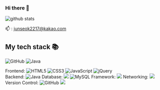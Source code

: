 ### Hi there 👋

![github stats](https://github-readme-stats.vercel.app/api?username=HanJunSeok-HJS&show_icons=true&theme=merko) <br>

📫 : junseok2217@kakao.com <br>

<h2> My tech stack 📚 </h2>



![GitHub](https://img.shields.io/badge/-GitHub-000000?style=for-the-badge&logo=github&logoColor=ffffff)
![Java](https://img.shields.io/badge/-Java-F05032?style=for-the-badge&logo=Oracle&logoColor=ffffff)


Frontend: ![HTML5](https://img.shields.io/badge/-HTML5-F05032?style=for-the-badge&logo=html5&logoColor=ffffff)
![CSS3](https://img.shields.io/badge/-CSS3-007ACC?style=for-the-badge&logo=css3)
![JavaScript](https://img.shields.io/badge/-JavaScript-%23F7DF1C?style=for-the-badge&logo=javascript&logoColor=000000&labelColor=%23F7DF1C&color=%23FFCE5A)
![jQuery](https://img.shields.io/badge/-jQuery-0769AD?style=for-the-badge&logo=jQuery) <br>
Backend: ![Java](https://img.shields.io/badge/-Java-F05032?style=for-the-badge&logo=Oracle&logoColor=ffffff)
Database: <img src="https://img.shields.io/badge/JDBC-FF3621?style=flat-square&logo=DataBricks&logoColor=white">
![MySQL](https://img.shields.io/badge/-mysql-4169E1?style=for-the-badge&logo=MySQL)
Framework: <img src="https://img.shields.io/badge/Spring-6DB33F?style=flat-square&logo=Spring&logoColor=white">
Networking: <img src="https://img.shields.io/badge/Tomcat-F8DC75?style=flat-square&logo=ApacheTomcat&logoColor=black">
Version Control: ![GitHub](https://img.shields.io/badge/-GitHub-000000?style=for-the-badge&logo=github&logoColor=ffffff)
<img src="https://img.shields.io/badge/Git-F05032?style=flat-square&logo=Git&logoColor=white">
